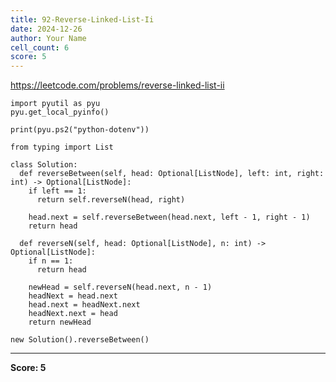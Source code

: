 ```yaml
---
title: 92-Reverse-Linked-List-Ii
date: 2024-12-26
author: Your Name
cell_count: 6
score: 5
---
```


https://leetcode.com/problems/reverse-linked-list-ii


```
import pyutil as pyu
pyu.get_local_pyinfo()
```


```
print(pyu.ps2("python-dotenv"))
```


```
from typing import List
```


```
class Solution:
  def reverseBetween(self, head: Optional[ListNode], left: int, right: int) -> Optional[ListNode]:
    if left == 1:
      return self.reverseN(head, right)

    head.next = self.reverseBetween(head.next, left - 1, right - 1)
    return head

  def reverseN(self, head: Optional[ListNode], n: int) -> Optional[ListNode]:
    if n == 1:
      return head

    newHead = self.reverseN(head.next, n - 1)
    headNext = head.next
    head.next = headNext.next
    headNext.next = head
    return newHead
```


```
new Solution().reverseBetween()
```


---
**Score: 5**